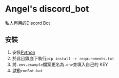 # Angel's discord_bot
私人再用的Discord Bot

## 安裝
1. 安裝[Python](https://www.python.org/)
2. 於此目錄底下執行`pip install -r requirements.txt`
3. 將`.env.example`檔案更名為`.env`並填入自己的 KEY
4. 啟動`runBot.bat`